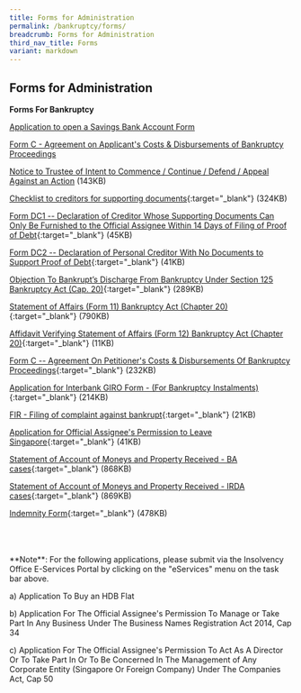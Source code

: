 ```yaml
---
title: Forms for Administration
permalink: /bankruptcy/forms/
breadcrumb: Forms for Administration
third_nav_title: Forms
variant: markdown
---
```

Forms for Administration
---

**Forms For Bankruptcy**

[Application to open a Savings Bank Account Form](https://go.gov.sg/savingsbankapplicationform)

[Form C - Agreement on Applicant's Costs &amp; Disbursements of Bankruptcy Proceedings](https://go.gov.sg/formc-applicant-costs-disbursements )

[Notice to Trustee of Intent to Commence / Continue / Defend / Appeal Against an Action](/files/Forms/NOTICETOTRUSTEEOFINTENTIONFORCOURTACTION.pdf) (143KB)

[Checklist to creditors for supporting documents](/files/ChecklisttoCreditorsforSupportingDocuments_revisedversion20062018.pdf){:target="_blank"} (324KB)

[Form DC1 -- Declaration of Creditor Whose Supporting Documents Can Only Be Furnished to the Official Assignee Within 14 Days of Filing of Proof of Debt](/files/FormDC1DRS.pdf){:target="_blank"} (45KB)

[Form DC2 -- Declaration of Personal Creditor With No Documents to Support Proof of Debt](/files/FormDC2DRS.pdf){:target="_blank"} (41KB)

[Objection To Bankrupt’s Discharge From Bankruptcy Under Section 125 Bankruptcy Act (Cap. 20)](/files/S125objectiontodischarge.pdf){:target="_blank"} (289KB) <br>

[Statement of Affairs (Form 11) Bankruptcy Act (Chapter 20)](/files/Form11-StatementofAffairs.pdf){:target="_blank"} (790KB)<br>

[Affidavit Verifying Statement of Affairs (Form 12) Bankruptcy Act (Chapter 20)](/files/Form12AffidavitVerifyingStatementofAffairs.pdf){:target="_blank"} (11KB)

[Form C -- Agreement On Petitioner's Costs &amp; Disbursements Of Bankruptcy Proceedings](/files/FormC_CAA25Jul17.pdf){:target="_blank"} (232KB)

[Application for Interbank GIRO Form - (For Bankruptcy Instalments)](/files/directdebitapplicationformapr2018(27092023).pdf){:target="_blank"} (214KB)

[FIR - Filing of complaint against bankrupt](/files/(27092023)firstinformationreport.pdf){:target="_blank"} (21KB)

[Application for Official Assignee's Permission to Leave Singapore](/files/ApplicationforOfficialAssigneePermissiontoLeaveSingapore.pdf){:target="_blank"} (41KB)

[Statement of Account of Moneys and Property Received - BA cases](/files/smp-ba(7sep21)(27092023).pdf){:target="_blank"} (868KB)

[Statement of Account of Moneys and Property Received - IRDA cases](/files/smp-irda(7sep21)(27092023).pdf){:target="_blank"} (869KB)

[Indemnity Form](/files/indemnityform(amended27sept2023).pdf){:target="_blank"} (478KB)<br>

<br>
<br><br>
**Note**: For the following applications, please submit via the Insolvency Office E-Services Portal by clicking on the "eServices" menu on the task bar above.

a) Application To Buy an HDB Flat

b) Application For The Official Assignee's Permission To Manage or Take Part In Any Business Under The Business Names Registration Act 2014, Cap 34

c) Application For The Official Assignee's Permission To Act As A Director Or To Take Part In Or To Be Concerned In The Management of Any Corporate Entity (Singapore Or Foreign Company) Under The Companies Act, Cap 50